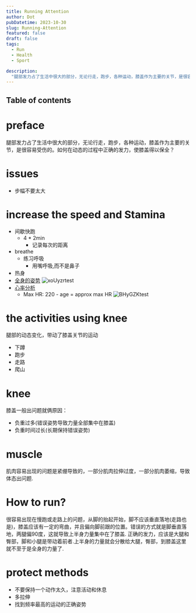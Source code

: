 ```yaml
---
title: Running Attention
author: Dot
pubDatetime: 2023-10-30
slug: Running-Attention
featured: false
draft: false
tags:
  - Run
  - Health
  - Sport

description:
  "腿部发力占了生活中很大的部分，无论行走，跑步，各种运动，膝盖作为主要的关节，是很容易受伤的。如何在动态的过程中正确的发力，使膝盖得以保全？"
---
```

## Table of contents
# preface

腿部发力占了生活中很大的部分，无论行走，跑步，各种运动，膝盖作为主要的关节，是很容易受伤的。如何在动态的过程中正确的发力，使膝盖得以保全？

# issues

- 步幅不要太大
# increase the speed and Stamina

- 间歇快跑
  - 4 * 2min
    - 记录每次的距离
- breathe
  - 练习呼吸
    - 用嘴呼吸,而不是鼻子 
- 热身
- [全身的姿势](https://www.youtube.com/watch?v=_kGESn8ArrU)
![xoUyzrtest](https://cdn.jsdelivr.net/gh/h3x311/upic@main/LC3/2023/xoUyzrtest.png)
- [心率分析](https://runbundle.com/tools/heart-rate-zones-calculator)
  - Max HR: 220 - age = approx max HR
![BHyGZKtest](https://cdn.jsdelivr.net/gh/h3x311/upic@main/LC3/2023/BHyGZKtest.png)
# the activities using knee

腿部的动态变化，带动了膝盖关节的运动

- 下蹲
- 跑步
- 走路
- 爬山
  
# knee

膝盖一般出问题就俩原因：
- 负重过多(错误姿势导致力量全部集中在膝盖)
- 负重时间过长(长期保持错误姿势)

# muscle

肌肉容易出现的问题是紧绷导致的，一部分肌肉拉伸过度，一部分肌肉萎缩，导致体态出问题.

# How to run?

很容易出现在慢跑或走路上的问题，从脚的抬起开始，脚不应该垂直落地(走路也是)，膝盖应该有一定的弯曲，并且偏向脚前跟的位置。错误的方式就是脚垂直落地，两腿偏90度，这就导致上半身力量集中在了膝盖.
正确的发力，应该是大腿和臀部，脚和小腿是带动着前者.上半身的力量就会分散给大腿，臀部，到膝盖这里就不至于是全身的力量了.

# protect methods

- 不要保持一个动作太久，注意活动和休息
- 多拉伸
- 找到频率最高的运动的正确姿势
